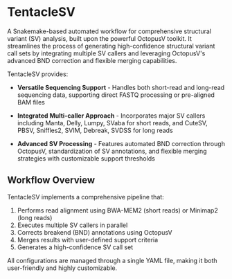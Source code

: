 # TentacleSV

A Snakemake-based automated workflow for comprehensive structural variant (SV) analysis, built upon the powerful OctopusV toolkit. It streamlines the process of generating high-confidence structural variant call sets by integrating multiple SV callers and leveraging OctopusV's advanced BND correction and flexible merging capabilities.

TentacleSV provides:

* **Versatile Sequencing Support** - Handles both short-read and long-read sequencing data, supporting direct FASTQ processing or pre-aligned BAM files

* **Integrated Multi-caller Approach** - Incorporates major SV callers including Manta, Delly, Lumpy, SVaba for short reads, and CuteSV, PBSV, Sniffles2, SVIM, Debreak, SVDSS for long reads

* **Advanced SV Processing** - Features automated BND correction through OctopusV, standardization of SV annotations, and flexible merging strategies with customizable support thresholds

## Workflow Overview

TentacleSV implements a comprehensive pipeline that:

1. Performs read alignment using BWA-MEM2 (short reads) or Minimap2 (long reads)
2. Executes multiple SV callers in parallel
3. Corrects breakend (BND) annotations using OctopusV
4. Merges results with user-defined support criteria
5. Generates a high-confidence SV call set

All configurations are managed through a single YAML file, making it both user-friendly and highly customizable.
